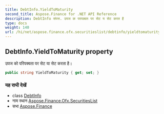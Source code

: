 ```yaml
---
title: DebtInfo.YieldToMaturity
second_title: Aspose.Finance for .NET API Reference
description: DebtInfo संपत्त. उपज क परपक्वत पर सेट य सेट करत है
type: docs
weight: 140
url: /hi/net/aspose.finance.ofx.securitieslist/debtinfo/yieldtomaturity/
---
```

## DebtInfo.YieldToMaturity property

उपज को परिपक्वता पर सेट या सेट करता है।

```csharp
public string YieldToMaturity { get; set; }
```

### यह सभी देखें

* class [DebtInfo](../)
* नाम स्थान [Aspose.Finance.Ofx.SecuritiesList](../../debtinfo/)
* सभा [Aspose.Finance](../../../)



